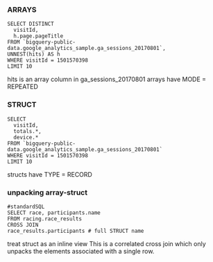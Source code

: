 ### ARRAYS

```
SELECT DISTINCT
  visitId,
  h.page.pageTitle
FROM `bigquery-public-data.google_analytics_sample.ga_sessions_20170801`,
UNNEST(hits) AS h
WHERE visitId = 1501570398
LIMIT 10
```

hits is an array column in ga_sessions_20170801
arrays have MODE = REPEATED

### STRUCT

```
SELECT
  visitId,
  totals.*,
  device.*
FROM `bigquery-public-data.google_analytics_sample.ga_sessions_20170801`
WHERE visitId = 1501570398
LIMIT 10
```

structs have TYPE = RECORD

### unpacking array-struct

```
#standardSQL
SELECT race, participants.name
FROM racing.race_results
CROSS JOIN
race_results.participants # full STRUCT name
```

treat struct as an inline view
This is a correlated cross join which only unpacks the elements associated with a single row.

